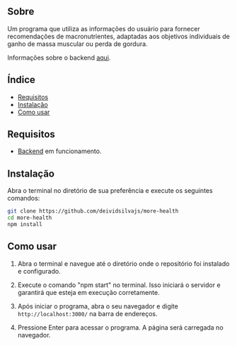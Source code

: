 ## Sobre

Um programa que utiliza as informações do usuário para fornecer recomendações de macronutrientes, adaptadas aos objetivos individuais de ganho de massa muscular ou perda de gordura.

Informações sobre o backend [aqui](https://github.com/deividsilvajs/more-health-backend).

## Índice

- [Requisitos](#requisitos)
- [Instalação](#instalação)
- [Como usar](#como-usar)

## Requisitos

- [Backend](https://github.com/deividsilvajs/more-health-backend) em funcionamento.

## Instalação

Abra o terminal no diretório de sua preferência e execute os seguintes comandos:

```bash
git clone https://github.com/deividsilvajs/more-health
cd more-health
npm install
```

## Como usar

1. Abra o terminal e navegue até o diretório onde o repositório foi instalado e configurado.

2. Execute o comando "npm start" no terminal. Isso iniciará o servidor e garantirá que esteja em execução corretamente.

3. Após iniciar o programa, abra o seu navegador e digite `http://localhost:3000/` na barra de endereços.

4. Pressione Enter para acessar o programa. A página será carregada no navegador.